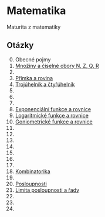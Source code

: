 # Matematika

Maturita z matematiky

## Otázky

0. Obecné pojmy
1. [Množiny a číselné obory N, Z, Q, R](./pages/1-Mnoz%CC%8Ciny%20a%20c%CC%8Ci%CC%81selne%CC%81%20obory%20N%2C%20Z%2C%20Q%2C%20R/_.md)
2.
3. [Přímka a rovina](./pages/3-Pr%CC%8Ci%CC%81mka%20a%20rovina/_.md)
4. [Trojúhelník a čtyřúhelník](./pages/4-Troju%CC%81helni%CC%81k%20a%20c%CC%8Ctyr%CC%8Cu%CC%81helni%CC%81k/_.md)
5.
6.
7.
8. [Exponenciální funkce a rovnice](./pages/8-Exponencia%CC%81lni%CC%81%20funkce%20a%20rovnice/_.md)
9. [Logaritmické funkce a rovnice](./pages/9-Logaritmicke%CC%81%20funkce%20a%20rovnice/_.md)
10. [Goniometrické funkce a rovnice](./pages/10-Goniometricke%CC%81%20funkce%20a%20rovnice/_.md)
11.
12.
13.
14.
15.
16.
17.
18. [Kombinatorika](./pages/18-Kombinatorika/_.md)
19.
20. [Posloupnosti](./pages/20-Posloupnosti/_.md)
21. [Limita posloupnosti a řady](./pages/21-Limita%20posloupnosti%20a%20r%CC%8Cady/_.md)
22.
23.
24.
